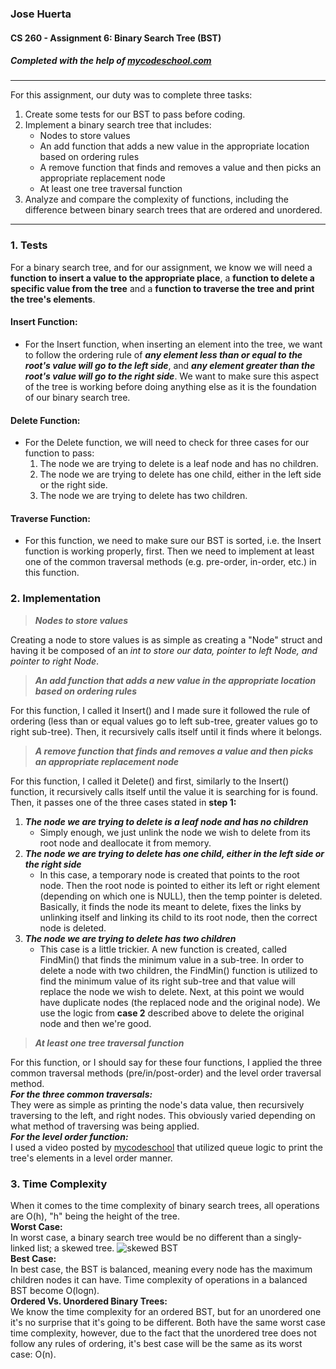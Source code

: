 ### Jose Huerta
#### CS 260 - Assignment 6: Binary Search Tree (BST)
##### Completed with the help of [mycodeschool.com](http://www.mycodeschool.com/work-outs/binary-search-trees)
---
For this assignment, our duty was to complete three tasks:
1.  Create some tests for our BST to pass before coding.
2.  Implement a binary search tree that includes:
    * Nodes to store values
    * An add function that adds a new value in the appropriate location based on ordering rules
    * A remove function that finds and removes a value and then picks an appropriate replacement node
    * At least one tree traversal function
3. Analyze and compare the complexity of functions, including the difference between binary search trees that are ordered and unordered.
---
### 1.  Tests
For a binary search tree, and for our assignment, we know we will need a **function to insert a value to the appropriate place**, a **function to
delete a specific value from the tree** and a **function to traverse the tree and print the tree's elements**.
#### Insert Function:
* For the Insert function, when inserting an element into the tree, we want to follow the ordering rule of ***any element less than or equal to the root's value will go to the left side***, and ***any element greater than the root's value will go to the right side***. We want to make sure this aspect of the tree is working before doing anything else as it is the foundation of our binary search tree.
#### Delete Function:
* For the Delete function, we will need to check for three cases for our function to pass:
   1. The node we are trying to delete is a leaf node and has no children.
   2. The node we are trying to delete has one child, either in the left side or the right side. 
   3. The node we are trying to delete has two children.
#### Traverse Function:
* For this function, we need to make sure our BST is sorted, i.e. the Insert function is working properly, first. Then we need to implement at least one of the common traversal methods (e.g. pre-order, in-order, etc.) in this function. 
### 2. Implementation
> ***Nodes to store values***

Creating a node to store values is as simple as creating a "Node" struct and having it be composed of an *int to store our data, pointer to left Node, and pointer to right Node*.
> ***An add function that adds a new value in the appropriate location based on ordering rules***

For this function, I called it Insert() and I made sure it followed the rule of ordering (less than or equal values go to left sub-tree, greater values go to right sub-tree). Then, it recursively calls itself until it finds where it belongs. 
> ***A remove function that finds and removes a value and then picks an appropriate replacement node***

For this function, I called it Delete() and first, similarly to the Insert() function, it recursively calls itself until the value it is searching for is found. Then, it passes one of the three cases stated in **step 1:**<br>
   1. ***The node we are trying to delete is a leaf node and has no children***
      + Simply enough, we just unlink the node we wish to delete from its root node and deallocate it from memory.
   2. ***The node we are trying to delete has one child, either in the left side or the right side***
      + In this case, a temporary node is created that points to the root node. Then the root node is pointed to either its left or right element (depending on           which one is NULL), then the temp pointer is deleted. Basically, it finds the node its meant to delete, fixes the links by unlinking itself and linking           its child to its root node, then the correct node is deleted.
   3. ***The node we are trying to delete has two children***
      + This case is a little trickier. A new function is created, called FindMin() that finds the minimum value in a sub-tree. In order to delete a node with           two children, the FindMin() function is utilized to find the minimum value of its right sub-tree and that value will replace the node we wish to delete.         Next, at this point we would have duplicate nodes (the replaced node and the original node). We use the logic from **case 2** described above to delete           the original node and then we're good. 
> ***At least one tree traversal function***
 
For this function, or I should say for these four functions, I applied the three common traversal methods (pre/in/post-order) and the level order traversal method.<br>
***For the three common traversals:***<br>
They were as simple as printing the node's data value, then recursively traversing to the left, and right nodes. This obviously varied depending on what method of traversing was being applied.<br>
***For the level order function:***<br>
I used a video posted by [mycodeschool](https://www.youtube.com/watch?v=86g8jAQug04&list=PL2_aWCzGMAwI3W_JlcBbtYTwiQSsOTa6P&index=33&ab_channel=mycodeschool)
that utilized queue logic to print the tree's elements in a level order manner.
### 3. Time Complexity
When it comes to the time complexity of binary search trees, all operations are O(h), "h" being the height of the tree.
<br>**Worst Case:**<br>
In worst case, a binary search tree would be no different than a singly-linked list; a skewed tree.
![skewed BST](https://www.gatevidyalay.com/wp-content/uploads/2018/08/Time-Complexity-of-Binary-Search-Tree-Worst-Case.png)
<br>**Best Case:**<br>
In best case, the BST is balanced, meaning every node has the maximum children nodes it can have. Time complexity of operations in a balanced BST become O(logn).
<br>**Ordered Vs. Unordered Binary Trees:**<br>
We know the time complexity for an ordered BST, but for an unordered one it's no surprise that it's going to be different. Both have the same worst case time complexity, however, due to the fact that the unordered tree does not follow any rules of ordering, it's best case will be the same as its worst case: O(n).


